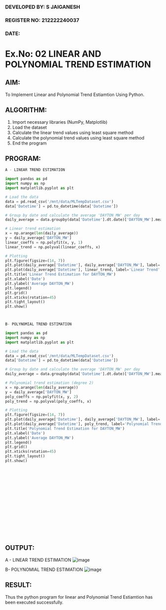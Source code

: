 ### DEVELOPED BY: S JAIGANESH
### REGISTER NO: 212222240037
### DATE:

# Ex.No: 02 LINEAR AND POLYNOMIAL TREND ESTIMATION

## AIM:
To Implement Linear and Polynomial Trend Estiamtion Using Python.

## ALGORITHM:
1. Import necessary libraries (NumPy, Matplotlib)
2. Load the dataset
3. Calculate the linear trend values using least square method
4. Calculate the polynomial trend values using least square method
5. End the program

## PROGRAM:
```python
A - LINEAR TREND ESTIMATION

import pandas as pd
import numpy as np
import matplotlib.pyplot as plt

# Load the data
data = pd.read_csv('/mnt/data/MLTempDataset.csv')
data['Datetime'] = pd.to_datetime(data['Datetime'])

# Group by date and calculate the average 'DAYTON_MW' per day
daily_average = data.groupby(data['Datetime'].dt.date)['DAYTON_MW'].mean().reset_index()

# Linear trend estimation
x = np.arange(len(daily_average))
y = daily_average['DAYTON_MW']
linear_coeffs = np.polyfit(x, y, 1)
linear_trend = np.polyval(linear_coeffs, x)

# Plotting
plt.figure(figsize=(14, 7))
plt.plot(daily_average['Datetime'], daily_average['DAYTON_MW'], label='Original Data', marker='o')
plt.plot(daily_average['Datetime'], linear_trend, label='Linear Trend', color='red')
plt.title('Linear Trend Estimation for DAYTON_MW')
plt.xlabel('Date')
plt.ylabel('Average DAYTON_MW')
plt.legend()
plt.grid()
plt.xticks(rotation=45)
plt.tight_layout()
plt.show()



B- POLYNOMIAL TREND ESTIMATION

import pandas as pd
import numpy as np
import matplotlib.pyplot as plt

# Load the data
data = pd.read_csv('/mnt/data/MLTempDataset.csv')
data['Datetime'] = pd.to_datetime(data['Datetime'])

# Group by date and calculate the average 'DAYTON_MW' per day
daily_average = data.groupby(data['Datetime'].dt.date)['DAYTON_MW'].mean().reset_index()

# Polynomial trend estimation (degree 2)
x = np.arange(len(daily_average))
y = daily_average['DAYTON_MW']
poly_coeffs = np.polyfit(x, y, 2)
poly_trend = np.polyval(poly_coeffs, x)

# Plotting
plt.figure(figsize=(14, 7))
plt.plot(daily_average['Datetime'], daily_average['DAYTON_MW'], label='Original Data', marker='o')
plt.plot(daily_average['Datetime'], poly_trend, label='Polynomial Trend (Degree 2)', color='green')
plt.title('Polynomial Trend Estimation for DAYTON_MW')
plt.xlabel('Date')
plt.ylabel('Average DAYTON_MW')
plt.legend()
plt.grid()
plt.xticks(rotation=45)
plt.tight_layout()
plt.show()



```
<br>
<br>
<br>
<br>
<br>
<br>
<br>
<br>
<br>
<br>
<br>
<br>

## OUTPUT:
A - LINEAR TREND ESTIMATION
![image](https://github.com/user-attachments/assets/8ddb27df-8542-436e-a5de-3f26b033b5c5)



B- POLYNOMIAL TREND ESTIMATION
![image](https://github.com/user-attachments/assets/8c12d074-4a04-4f3e-8533-a879970e739b)



## RESULT:
Thus the python program for linear and Polynomial Trend Estiamtion has been executed successfully.
